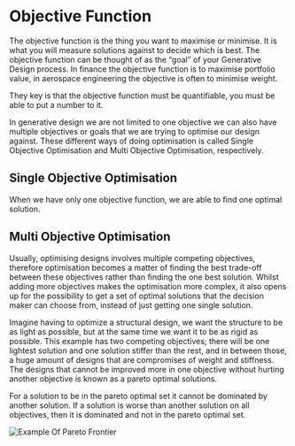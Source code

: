 # Objective Function

The objective function is the thing you want to maximise or minimise. It is what you will measure solutions against to decide which is best. The objective function can be thought of as the “goal” of your Generative Design process. In finance the objective function is to maximise portfolio value, in aerospace engineering the objective is often to minimise weight.

They key is that the objective function must be quantifiable, you must be able to put a number to it.

In generative design we are not limited to one objective we can also have multiple objectives or goals that we are trying to optimise our design against. These different ways of doing optimisation is called Single Objective Optimisation and Multi Objective Optimisation, respectively.

## Single Objective Optimisation

When we have only one objective function, we are able to find one optimal solution.

## Multi Objective Optimisation

Usually, optimising designs involves multiple competing objectives, therefore optimisation becomes a matter of finding the best trade-off between these objectives rather than finding the one best solution. Whilst adding more objectives makes the optimisation more complex, it also opens up for the possibility to get a set of optimal solutions that the decision maker can choose from, instead of just getting one single solution.

Imagine having to optimize a structural design, we want the structure to be as light as possible, but at the same time we want it to be as rigid as possible. This example has two competing objectives; there will be one lightest solution and one solution stiffer than the rest, and in between those, a huge amount of designs that are compromises of weight and stiffness. The designs that cannot be improved more in one objective without hurting another objective is known as a pareto optimal solutions.

For a solution to be in the pareto optimal set it cannot be dominated by another solution. If a solution is worse than another solution on all objectives, then it is dominated and not in the pareto optimal set.

![Example Of Pareto Frontier](https://github.com/DynamoDS/GenerativePrimer/tree/81db9604c7ba754198e65fe546fb290aaa930853/4-optimisation/Images/4-02_ExampleOfParetoFrontier.png)


